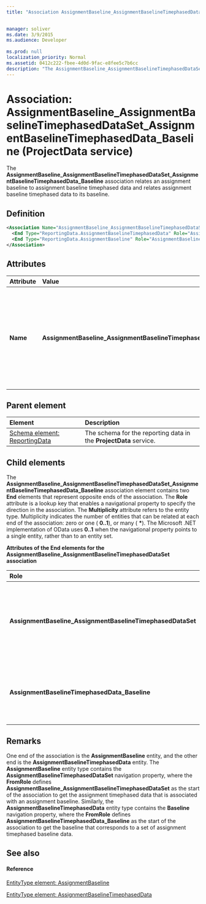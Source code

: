 ```yaml
---
title: "Association AssignmentBaseline_AssignmentBaselineTimephasedDataSet_AssignmentBaselineTimephasedData_Baseline (ProjectData service)"

 
manager: soliver
ms.date: 3/9/2015
ms.audience: Developer
 
ms.prod: null
localization_priority: Normal
ms.assetid: 0412c222-fbee-4d0d-9fac-e8fee5c7b6cc
description: "The AssignmentBaseline_AssignmentBaselineTimephasedDataSet_AssignmentBaselineTimephasedData_Baseline association relates an assignment baseline to assignment baseline timephased data and relates assignment baseline timephased data to its baseline."
---
```


# Association: AssignmentBaseline_AssignmentBaselineTimephasedDataSet_AssignmentBaselineTimephasedData_Baseline (ProjectData service)

The **AssignmentBaseline_AssignmentBaselineTimephasedDataSet_AssignmentBaselineTimephasedData_Baseline** association relates an assignment baseline to assignment baseline timephased data and relates assignment baseline timephased data to its baseline. 
  
## Definition

```XML
<Association Name="AssignmentBaseline_AssignmentBaselineTimephasedDataSet_AssignmentBaselineTimephasedData_Baseline">
  <End Type="ReportingData.AssignmentBaselineTimephasedData" Role="AssignmentBaselineTimephasedData_Baseline" Multiplicity="*" />
  <End Type="ReportingData.AssignmentBaseline" Role="AssignmentBaseline_AssignmentBaselineTimephasedDataSet" Multiplicity="0..1" />
</Association>
```

## Attributes

|**Attribute**|**Value**|**Description**|
|:-----|:-----|:-----|
|**Name** <br/> |**AssignmentBaseline_AssignmentBaselineTimephasedDataSet_AssignmentBaselineTimephasedData_Baseline** <br/> |Identifies the entity types and the navigation properties that form the two-way association for assignment baselines and assignment baseline timephased data. In the first half of the name, **AssignmentBaseline** is the entity type and **AssignmentBaselineTimephasedDataSet** is the navigation property. In the second half of the name, **AssignmentBaselineTimephasedData** is the entity type and **Baseline** is the navigation property.  <br/> |
   
## Parent element

|**Element**|**Description**|
|:-----|:-----|
|[Schema element: ReportingData](schema-reportingdata-projectdata-service.md) <br/> |The schema for the reporting data in the **ProjectData** service.  <br/> |
   
## Child elements

The **AssignmentBaseline_AssignmentBaselineTimephasedDataSet_AssignmentBaselineTimephasedData_Baseline** association element contains two **End** elements that represent opposite ends of the association. The **Role** attribute is a lookup key that enables a navigational property to specify the direction in the association. The **Multiplicity** attribute refers to the entity type. Multiplicity indicates the number of entities that can be related at each end of the association: zero or one ( **0..1**), or many ( **\***). The Microsoft .NET implementation of OData uses **0..1** when the navigational property points to a single entity, rather than to an entity set. 
  
**Attributes of the End elements for the AssignmentBaseline_AssignmentBaselineTimephasedDataSet association**

|**Role**|**Type**|**Multiplicity**|**Description**|
|:-----|:-----|:-----|:-----|
|**AssignmentBaseline_AssignmentBaselineTimephasedDataSet** <br/> |[EntityType element: AssignmentBaseline](entitytype-assignmentbaseline-projectdata-service.md) <br/> |**0..1** <br/> |There is one assignment baseline entity that corresponds to an assignment baseline timephased dataset.  <br/> |
|**AssignmentBaselineTimephasedData_Baseline** <br/> |[EntityType element: AssignmentBaselineTimephasedData](entitytype-assignmentbaselinetimephaseddata-projectdata-service.md) <br/> |**\*** <br/> |There can be multiple assignment baseline timephased data entities for a baseline.  <br/> |
   
## Remarks

One end of the association is the **AssignmentBaseline** entity, and the other end is the **AssignmentBaselineTimephasedData** entity. The **AssignmentBaseline** entity type contains the **AssignmentBaselineTimephasedDataSet** navigation property, where the **FromRole** defines **AssignmentBaseline_AssignmentBaselineTimephasedDataSet** as the start of the association to get the assignment timephased data that is associated with an assignment baseline. Similarly, the **AssignmentBaselineTimephasedData** entity type contains the **Baseline** navigation property, where the **FromRole** defines **AssignmentBaselineTimephasedData_Baseline** as the start of the association to get the baseline that corresponds to a set of assignment timephased baseline data. 
  
## See also

#### Reference

[EntityType element: AssignmentBaseline](entitytype-assignmentbaseline-projectdata-service.md)
  
[EntityType element: AssignmentBaselineTimephasedData](entitytype-assignmentbaselinetimephaseddata-projectdata-service.md)

